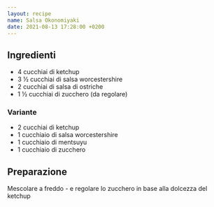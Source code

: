 ```yaml
---
layout: recipe
name: Salsa Okonomiyaki
date: 2021-08-13 17:28:00 +0200
---
```


## Ingredienti

- 4 cucchiai di ketchup
- 3 ½ cucchiai di salsa worcestershire
- 2 cucchiai di salsa di ostriche
- 1 ½ cucchiai di zucchero (da regolare)

### Variante

- 2 cucchiai di ketchup
- 1 cucchiaio di salsa worcestershire
- 1 cucchiaio di mentsuyu
- 1 cucchiaio di zucchero

## Preparazione

Mescolare a freddo - e regolare lo zucchero in base alla dolcezza del ketchup

